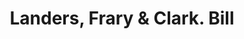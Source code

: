 ---
doi: 10.7916/D8DV2WV3
date_other: '1891'
date_other_textual: '1891'
form: printed ephemera
genre:
- Invoices
name:
- Landers, Frary & Clark
object_in_context_url: https://biggert.cul.columbia.edu/items/view/ave_biggert_00086
subject_hierarchical_geographic:
- New Britain, Connecticut, United States
subject_name:
- Landers, Frary & Clark
title: Landers, Frary & Clark. Bill
sort_title: Landers, Frary & Clark. Bill
call_number: ave_biggert_00086
coordinates:
- 41.675,-72.78722222222223
pid: ave_biggert_00086
identifiers: ave_biggert_00086
thumbnail: https://derivativo-1.library.columbia.edu/iiif/2/ldpd:342926/full/!256,256/0/native.jpg
permalink: "/items/ave_biggert_00086/"
layout: iiif-image-page
---